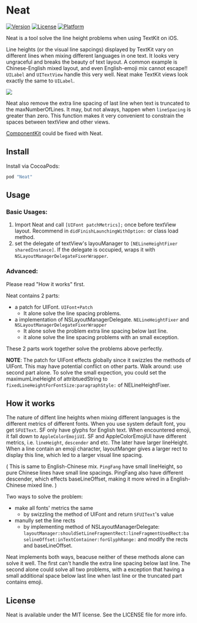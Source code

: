 # Neat

[![Version](https://img.shields.io/cocoapods/v/Neat.svg?style=flat)](http://cocoapods.org/pods/Neat)
[![License](https://img.shields.io/cocoapods/l/Neat.svg?style=flat)](http://cocoapods.org/pods/Neat)
[![Platform](https://img.shields.io/cocoapods/p/Neat.svg?style=flat)](http://cocoapods.org/pods/Neat)

Neat is a tool solve the line height problems when using TextKit on iOS. 

Line heights (or the visual line sapcings) displayed by TextKit vary on different lines when mixing different languages in one text. It looks very ungraceful and breaks the beauty of text layout. A common example is Chinese-English mixed layout, and even English-emoji mix cannot escape!! `UILabel` and `UITextView` handle this very well. Neat make TextKit views look exactly the same to `UILabel`.

![](./Example/problems.png)

Neat also remove the extra line spacing of last line when text is truncated to the maxNumberOfLines. It may, but not always, happen when `lineSpacing` is greater than zero. This function makes it very convenient to constrain the spaces between textView and other views.

[ComponentKit](https://github.com/facebook/componentkit) could be fixed with Neat.

## Install

Install via CocoaPods:

```ruby
pod "Neat"
```

## Usage

### Basic Usages:

1. Import Neat and call `[UIFont patchMetrics];` once before textView layout. Recommend in `didFinishLaunchingWithOption:` or class load method.
2. set the delegate of textView's layouManager to `[NELineHeightFixer sharedInstance]`. If the delegate is occupied, wraps it with `NSLayoutManagerDelegateFixerWrapper`.

### Advanced:

Please read "How it works" first.

Neat contains 2 parts:

- a patch for UIFont.  `UIFont+Patch`
  - It alone solve the line spacing problems.
- a implementation of NSLayoutManagerDelegate.  `NELineHeightFixer` and `NSLayoutManagerDelegateFixerWrapper`
  - It alone solve the problem extra line spacing below last line.
  - it alone solve the line spacing problems with an small exception.

These 2 parts work together solve the problems above perfectly.

**NOTE**: The patch for UIFont effects globally since it swizzles the methods of UIFont. This may have potential conflict on other parts. Walk around: use second part alone. To solve the small expection, you could set the maximumLineHeight of attribtuedString to `fixedLineHeightForFontSize:paragraphStyle:` of NELineHeightFixer.

## How it works

The nature of diffent line heights when mixing different languages is the different metrics of different fonts. When you use system default font, you get `SFUIText`. SF only have glyphs for English text. When encountered emoji, it fall down to `AppleColorEmojiUI`. SF and AppleColorEmojiUI have different metrics, i.e. `lineHeight`, `descender` and etc. The later have larger lineHeight. When a line contain an emoji character, layoutManger gives a larger rect to display this line, which led to a larger visual line spacing.

( This is same to English-Chinese mix. `PingFang`  have small lineHeight, so pure Chinese lines have small line spacings. PingFang also have different descender, which effects baseLineOffset, making it more wired in a English-Chinese mixed line. )

Two ways to solve the problem:

- make all fonts' metrics the same
  -  by swizzling the method of UIFont and return `SFUIText`'s value
- manully set the line rects 
  - by implementing method of NSLayoutManagerDelegate:  `layoutManager:shouldSetLineFragmentRect:lineFragmentUsedRect:baselineOffset:inTextContainer:forGlyphRange:` and modify the rects and baseLineOffset.

Neat implements both ways, beacuse neither of these methods alone can solve it well. The first can't handle the extra line spacing below last line. The second alone could solve all two problems, with a exception that having a small additional space below last line when last line or the truncated part contains emoji.

## License

Neat is available under the MIT license. See the LICENSE file for more info.
